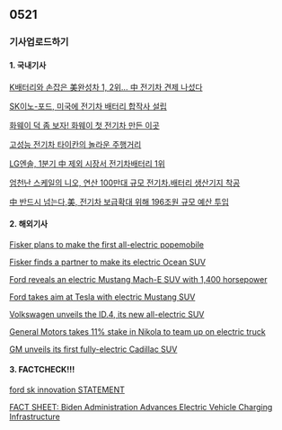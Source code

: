 ## 0521
### 기사업로드하기
#### 1. 국내기사

[K배터리와 손잡은 美완성차 1, 2위… 中 전기차 견제 나섰다](https://www.donga.com/news/Economy/article/all/20210521/107039873/1)

[SK이노-포드, 미국에 전기차 배터리 합작사 설립](https://www.etnews.com/20210521000001)

[화웨이 덕 좀 보자! 화웨이 첫 전기차 만든 이곳](https://news.joins.com/article/24063589)

[고성능 전기차 타이칸의 놀라운 주행거리](http://autotimes.hankyung.com/apps/news.sub_view?nkey=202105202200251)

[LG엔솔, 1분기 中 제외 시장서 전기차배터리 1위](https://zdnet.co.kr/view/?no=20210520103106)

[엄천난 스케일의 니오, 연산 100만대 규모 전기차.배터리 생산기지 착공](https://www.autodaily.co.kr/news/articleView.html?idxno=427578)

[中 반드시 넘는다,美, 전기차 보급확대 위해 196조원 규모 예산 투입](https://www.autodaily.co.kr/news/articleView.html?idxno=427564)
>

#### 2. 해외기사

[Fisker plans to make the first all-electric popemobile](https://edition.cnn.com/2021/05/21/cars/fisker-popemobile-francis/index.html)

[Fisker finds a partner to make its electric Ocean SUV](https://edition.cnn.com/2020/10/15/business/fisker-ocean-electric-suv-magna-international/index.html)

[Ford reveals an electric Mustang Mach-E SUV with 1,400 horsepower](https://edition.cnn.com/2020/07/21/success/ford-electric-mustang-mach-e-1400/index.html)

[Ford takes aim at Tesla with electric Mustang SUV](https://edition.cnn.com/2019/11/17/cars/ford-mustang-mach-e/index.html)

[Volkswagen unveils the ID.4, its new all-electric SUV](https://edition.cnn.com/2020/09/23/success/volkswagen-id-4-electric-suv-unveiled/index.html)

[General Motors takes 11% stake in Nikola to team up on electric truck](https://edition.cnn.com/2020/09/08/business/nikola-gm-badger-electric-vehicles/index.html)

[GM unveils its first fully-electric Cadillac SUV](https://edition.cnn.com/2020/08/06/success/gm-cadillc-lyriq-electric-suv/index.html)
>

#### 3. FACTCHECK!!!

[ford sk innovation STATEMENT](https://media.ford.com/content/fordmedia/fna/us/en/news/2021/05/20/ford-commits-to-manufacturing-batteries.html)

[FACT SHEET: Biden Administration Advances Electric Vehicle Charging Infrastructure](https://www.whitehouse.gov/briefing-room/statements-releases/2021/04/22/fact-sheet-biden-administration-advances-electric-vehicle-charging-infrastructure/)